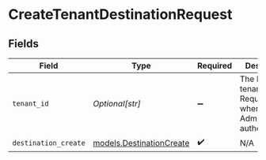 # CreateTenantDestinationRequest


## Fields

| Field                                                                 | Type                                                                  | Required                                                              | Description                                                           |
| --------------------------------------------------------------------- | --------------------------------------------------------------------- | --------------------------------------------------------------------- | --------------------------------------------------------------------- |
| `tenant_id`                                                           | *Optional[str]*                                                       | :heavy_minus_sign:                                                    | The ID of the tenant. Required when using AdminApiKey authentication. |
| `destination_create`                                                  | [models.DestinationCreate](../models/destinationcreate.md)            | :heavy_check_mark:                                                    | N/A                                                                   |